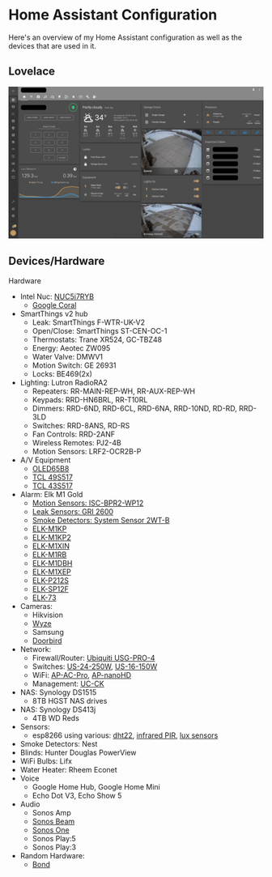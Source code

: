 # Home Assistant Configuration

Here's an overview of my Home Assistant configuration as well as the devices that are used in it.

## Lovelace

![Lovelace](https://github.com/JonGilmore/ha-personal/blob/master/images/lovelace0.png)

## Devices/Hardware

Hardware

-   Intel Nuc: [NUC5i7RYB](https://www.intel.com/content/dam/support/us/en/documents/boardsandkits/NUC5i7RYB_NUC5i7RYBR_TechProdSpec.pdf)
    -   [Google Coral](https://coral.withgoogle.com/products/accelerator)
-   SmartThings v2 hub
    -   Leak: SmartThings F-WTR-UK-V2
    -   Open/Close: SmartThings ST-CEN-OC-1
    -   Thermostats: Trane XR524, GC-TBZ48
    -   Energy: Aeotec ZW095
    -   Water Valve: DMWV1
    -   Motion Switch: GE 26931
    -   Locks: BE469(2x)
-   Lighting: Lutron RadioRA2
    -   Repeaters: RR-MAIN-REP-WH, RR-AUX-REP-WH
    -   Keypads: RRD-HN6BRL, RR-T10RL
    -   Dimmers: RRD-6ND, RRD-6CL, RRD-6NA, RRD-10ND, RD-RD, RRD-3LD
    -   Switches: RRD-8ANS, RD-RS
    -   Fan Controls: RRD-2ANF
    -   Wireless Remotes: PJ2-4B
    -   Motion Sensors: LRF2-OCR2B-P
-   A/V Equipment
    -   [OLED65B8](https://www.rtings.com/tv/reviews/lg/b8-oled)
    -   [TCL 49S517](https://www.tclusa.com/products/home-theater/5-series/tcl-49-class-5-series-4k-uhd-hdr-roku-smart-tv-49s517)
    -   [TCL 43S517](https://www.tclusa.com/products/home-theater/5-series/tcl-43-class-5-series-4k-uhd-hdr-roku-smart-tv-43s517)
-   Alarm: Elk M1 Gold
    -   [Motion Sensors: ISC-BPR2-WP12](https://resource.boschsecurity.com/documents/BlueLine_Gen_2_Data_sheet_enUS_2603228171.pdf)
    -   [Leak Sensors: GRI 2600](http://www.grisk.com/images/product_pdfs/liquid_detection/2600_12volt_dc_water_sensor.pdf)
    -   [Smoke Detectors: System Sensor 2WT-B](https://www.systemsensor.com/en-us/Pages/2WT-B.aspx)
    -   [ELK-M1KP](https://www.elkproducts.com/products/elk-m1kp-m1-lcd-keypad)
    -   [ELK-M1KP2](https://www.elkproducts.com/products/elk-m1kp2-m1-lcd-low-profile-keypad)
    -   [ELK-M1XIN](https://www.elkproducts.com/products/elk-m1xin-m1-16-zone-input-expander)
    -   [ELK-M1RB](https://www.elkproducts.com/products/elk-m1rb-m1-relay-board)
    -   [ELK-M1DBH](https://www.elkproducts.com/products/elk-m1dbh-m1-data-bus-hub)
    -   [ELK-M1XEP](https://www.elkproducts.com/products/elk-m1xep-m1-ethernet-interface)
    -   [ELK-P212S](https://www.elkproducts.com/products/elk-p212s-supervised-remote-power-supply)
    -   [ELK-SP12F](https://www.elkproducts.com/product-catalog/elk-sp12f-flush-mount-speaker)
    -   [ELK-73](https://www.elkproducts.com/product-catalog/elk-73-echo-series-compact-speaker-20-watt-8-ohms)
-   Cameras:
    -   Hikvision
    -   [Wyze](https://wyze.com/wyze-cam.html)
    -   Samsung
    -   [Doorbird](https://www.doorbird.com/downloads/datasheet_d101s_en.pdf)
-   Network:
    -   Firewall/Router: [Ubiquiti USG-PRO-4](https://www.ui.com/unifi-routing/unifi-security-gateway-pro-4/)
    -   Switches: [US-24-250W](https://store.ui.com/products/unifiswitch-24-250w), [US-16-150W](https://store.ui.com/products/unifi-switch-16-150w)
    -   WiFi: [AP-AC-Pro](https://www.ui.com/unifi/unifi-ap-ac-pro/), [AP-nanoHD](https://unifi-nanohd.ui.com/)
    -   Management: [UC-CK](https://store.ui.com/products/unifi-cloud-key)
-   NAS: Synology DS1515
    -   8TB HGST NAS drives
-   NAS: Synology DS413j
    -   4TB WD Reds
-   Sensors:
    -   esp8266 using various: [dht22](https://www.amazon.com/gp/product/B014SMNBJC), [infrared PIR](https://www.amazon.com/gp/product/B016Y10B3O), [lux sensors](https://www.amazon.com/gp/product/B00AF278A8)
-   Smoke Detectors: Nest
-   Blinds: Hunter Douglas PowerView
-   WiFi Bulbs: Lifx
-   Water Heater: Rheem Econet
-   Voice
    -   Google Home Hub, Google Home Mini
    -   Echo Dot V3, Echo Show 5
-   Audio
    -   Sonos Amp
    -   [Sonos Beam](https://www.sonos.com/en-us/shop/beam.html)
    -   [Sonos One](https://www.sonos.com/en-us/shop/one.html)
    -   Sonos Play:5
    -   Sonos Play:3
-   Random Hardware:
    -   [Bond](https://bondhome.io/bond-bridge/)
